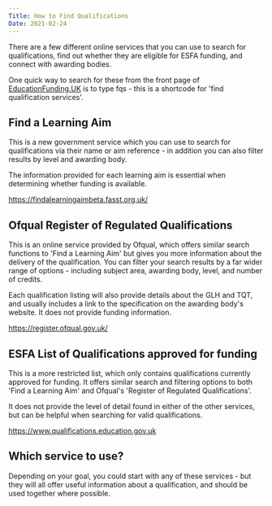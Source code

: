 ```yaml
---
Title: How to Find Qualifications
Date: 2021-02-24
---
```


There are a few different online services that you can use to search for qualifications, find out whether they are eligible for ESFA funding, and connect with awarding bodies.

One quick way to search for these from the front page of [EducationFunding.UK](/) is to type <span class="code">fqs</span> - this is a shortcode for 'find qualification services'.

## Find a Learning Aim
This is a new government service which you can use to search for qualifications via their name or aim reference - in addition you can also filter results by level and awarding body.

The information provided for each learning aim is essential when determining whether funding is available.

https://findalearningaimbeta.fasst.org.uk/

## Ofqual Register of Regulated Qualifications
This is an online service provided by Ofqual, which offers similar search functions to 'Find a Learning Aim' but gives you more information about the delivery of the qualification. You can filter your search results by a far wider range of options - including subject area, awarding body, level, and number of credits.

Each qualification listing will also provide details about the GLH and TQT, and usually includes a link to the specification on the awarding body's website. It does not provide funding information.

https://register.ofqual.gov.uk/

## ESFA List of Qualifications approved for funding
This is a more restricted list, which only contains qualifications currently approved for funding. It offers similar search and filtering options to both 'Find a Learning Aim' and Ofqual's 'Register of Regulated Qualifications'.

It does not provide the level of detail found in either of the other services, but can be helpful when searching for valid qualifications.

https://www.qualifications.education.gov.uk

## Which service to use?
Depending on your goal, you could start with any of these services - but they will all offer useful information about a qualification, and should be used together where possible.